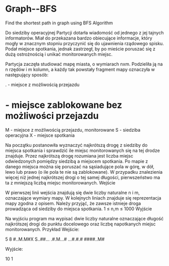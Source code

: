# Graph--BFS
Find the shortest path in graph using BFS Algorithm



Do siedziby operacyjnej Partycji dotarła wiadomość od jednego z jej tajnych informatorów. Miał do przekazana bardzo obiecujące informacje, który mogły w znacznym stopniu przyczynić się do ujawnienia rządowego spisku. Podał miejsce spotkania, jednak zastrzegł, by po mieście poruszać się z dużą ostrożnością i unikać monitorowanych miejsc.

Partycja zaczęła studiować mapę miasta, o wymiarach nxm. Podzieliła ją na n rzędów i m kolumn, a każdy tak powstały fragment mapy oznaczyła w następujący sposób:

. - miejsce z możliwością przejazdu
# - miejsce zablokowane bez możliwości przejazdu
M - miejsce z możliwością przejazdu, monitorowane
S - siedziba operacyjna
X - miejsce spotkania

Na początku postanowiła wyznaczyć najkrótszą drogę z siedziby do miejsca spotkania i sprawdzić ile miejsc monitorowanych się na tej drodze znajduje. Przez najkrótszą drogę rozumiana jest liczba miejsc odwiedzonych pomiędzy siedzibą a miejscem spotkania. Po mapie z danego miejsca można się poruszać na sąsiadujące pola w górę, w dół, lewo lub prawo (o ile pola te nie są zablokowane). W przypadku znalezienia więcej niż jednej najkrótszej drogi o tej samej długości, pierwszeństwo ma ta z mniejszą liczbą miejsc monitorowanych.
Wejście

W pierwszej linii wejścia znajdują się dwie liczby naturalne n i m, oznaczające wymiary mapy. W kolejnych liniach znajduje się reprezentacja mapy zgodna z opisem. Należy przyjąć, że zawsze istnieje droga prowadząca od siedziby do miejsca spotkania.
1 ≤ n,m ≤ 1000
Wyjście

Na wyjściu program ma wypisać dwie liczby naturalne oznaczające długość najkrótszej drogi do punktu docelowego oraz liczbę napotkanych miejsc monitorowanych.
Przykład
Wejście:

5 8
#..M.M#X
S..##...
.#.M...#
...#.#.#
####..M#


Wyjście:

10 1

